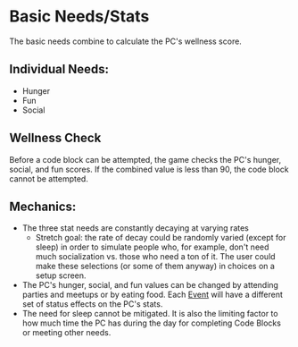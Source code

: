 # Basic Needs/Stats

The basic needs combine to calculate the PC's wellness score.

## Individual Needs:

* Hunger
* Fun
* Social

## Wellness Check

Before a code block can be attempted, the game checks the PC's hunger, social, and fun scores. If the combined value is less than 90, the code block cannot be attempted.

## Mechanics:

* The three stat needs are constantly decaying at varying rates
  * Stretch goal: the rate of decay could be randomly varied (except for sleep) in order to simulate people who, for example, don't need much socialization vs. those who need a ton of it. The user could make these selections (or some of them anyway) in choices on a setup screen.
* The PC's hunger, social, and fun values can be changed by attending parties and meetups or by eating food. Each [Event](./Events.md) will have a different set of status effects on the PC's stats.
* The need for sleep cannot be mitigated. It is also the limiting factor to how much time the PC has during the day for completing Code Blocks or meeting other needs.